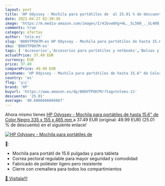 ```yaml
---
layout: post
title: 'HP Odyssey - Mochila para portátiles de  al 25.01 % de descuento'
date: 2021-04-27 02:30:30
image: 'https://m.media-amazon.com/images/I/41bvw0Xg+HL._SL500_._SL400_.jpg'
comments: true
category: ofertas
author: 'tole.es'
slug: 'B00VTPOH7M-es HP Odyssey - Mochila para portátiles de hasta 15.6" de...'
sku: 'B00VTPOH7M-es'
tags: [ 'Accesorios','Accesorios para portátiles y netbooks','Bolsas y fundas para portátiles y netbooks','Informática','Mochilas para portátiles y netbooks','hp','mochila', ]
actualPrice: 37.49 EUR
currency: EUR
price: 37.49
comparePrice: 49.99 EUR
prodname: 'HP Odyssey - Mochila para portátiles de hasta 15.6" de Color Negro  335 x 155 x 465 mm '
country: 'es'
flag: '🇪🇸'
brand: 'HP'
buyurl: 'https://www.amazon.es/dp/B00VTPOH7M/?tag=tolees-21'
descuento: '25.01'
average: '40.6066666666667'
---
```


Ahora mismo tienes [HP Odyssey - Mochila para portátiles de hasta 15.6" de Color Negro  335 x 155 x 465 mm ](https://www.amazon.es/dp/B00VTPOH7M/?tag=tolees-21) a 37.49 EUR (original: 49.99 EUR) (25.01 %  de descuento) en el siguiente enlace!

[![HP Odyssey - Mochila para portátiles de ](https://m.media-amazon.com/images/I/41bvw0Xg+HL._SL500_._SL400_.jpg)](https://www.amazon.es/dp/B00VTPOH7M/?tag=tolees-21)

🔎:

- Mochila para portátil de 15.6 pulgadas y para tableta
- Correa pectoral regulable para mayor seguridad y comodidad
- Fabricado de poliéster ligero pero resistente
- Cierre con cremallera para todos los compartimientos

[🛒 Visítala!!!](https://www.amazon.es/dp/B00VTPOH7M/?tag=tolees-21)
